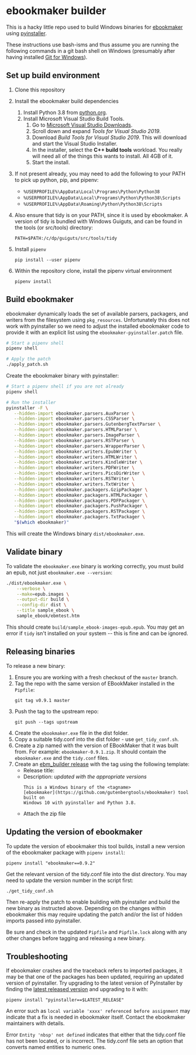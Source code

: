 # ebookmaker builder

This is a hacky little repo used to build Windows binaries for
[ebookmaker](https://github.com/gutenbergtools/ebookmaker) using
[pyinstaller](https://github.com/pyinstaller/pyinstaller).

These instructions use bash-isms and thus assume you are running the
following commands in a git bash shell on Windows (presumably after having
installed [Git for Windows](https://git-scm.com/download/win)).

## Set up build environment

1. Clone this repository

2. Install the ebookmaker build dependencies
   1. Install Python 3.8 from [python.org](https://www.python.org/downloads/windows/).
   2. Install Microsoft Visual Studio Build Tools.
      1. Go to [Microsoft Visual Studio Downloads](https://visualstudio.microsoft.com/downloads/).
      2. Scroll down and expand *Tools for Visual Studio 2019*.
      3. Download *Build Tools for Visual Studio 2019*. This will download and
         start the Visual Studio Installer.
      4. In the installer, select the **C++ build tools** workload. You really
         will need all of the things this wants to install. All 4GB of it.
      5. Start the install.

3. If not present already, you may need to add the following to your
   PATH to pick up python, pip, and pipenv:
   * `%USERPROFILE%\AppData\Local\Programs\Python\Python38`
   * `%USERPROFILE%\AppData\Local\Programs\Python\Python38\Scripts`
   * `%USERPROFILE%\AppData\Roaming\Python\Python38\Scripts`

4. Also ensure that tidy is on your PATH, since it is used by ebookmaker.
   A version of tidy is bundled with Windows Guiguts, and can be found in
   the tools (or src/tools) directory:
   ```
   PATH=$PATH:/c/dp/guiguts/src/tools/tidy
   ```

5. Install `pipenv`
   ```
   pip install --user pipenv
   ```

6. Within the repository clone, install the pipenv virtual environment
   ```
   pipenv install
   ```

## Build ebookmaker

ebookmaker dynamically loads the set of available parsers, packagers,
and writers from the filesystem using `pkg_resources`. Unfortunately
this does not work with pyinstaller so we need to adjust the installed
ebookmaker code to provide it with an explicit list using the
`ebookmaker-pyinstaller.patch` file.

```bash
# Start a pipenv shell
pipenv shell

# Apply the patch
./apply_patch.sh
```

Create the ebookmaker binary with pyinstaller:

```bash
# Start a pipenv shell if you are not already
pipenv shell

# Run the installer
pyinstaller -F \
   --hidden-import ebookmaker.parsers.AuxParser \
   --hidden-import ebookmaker.parsers.CSSParser \
   --hidden-import ebookmaker.parsers.GutenbergTextParser \
   --hidden-import ebookmaker.parsers.HTMLParser \
   --hidden-import ebookmaker.parsers.ImageParser \
   --hidden-import ebookmaker.parsers.RSTParser \
   --hidden-import ebookmaker.parsers.WrapperParser \
   --hidden-import ebookmaker.writers.EpubWriter \
   --hidden-import ebookmaker.writers.HTMLWriter \
   --hidden-import ebookmaker.writers.KindleWriter \
   --hidden-import ebookmaker.writers.PDFWriter \
   --hidden-import ebookmaker.writers.PicsDirWriter \
   --hidden-import ebookmaker.writers.RSTWriter \
   --hidden-import ebookmaker.writers.TxtWriter \
   --hidden-import ebookmaker.packagers.GzipPackager \
   --hidden-import ebookmaker.packagers.HTMLPackager \
   --hidden-import ebookmaker.packagers.PDFPackager \
   --hidden-import ebookmaker.packagers.PushPackager \
   --hidden-import ebookmaker.packagers.RSTPackager \
   --hidden-import ebookmaker.packagers.TxtPackager \
   "$(which ebookmaker)"
```

This will create the Windows binary `dist/ebookmaker.exe`.

## Validate binary

To validate the `ebookmaker.exe` binary is working correctly, you must
build an epub, not just `ebookmaker.exe --version`:

```bash
./dist/ebookmaker.exe \
    --verbose \
    --make=epub.images \
    --output-dir build \
    --config-dir dist \
    --title sample_ebook \
    sample_ebook/ebmtest.htm
```

This should create `build/sample_ebook-images-epub.epub`. You may get an
error if `tidy` isn't installed on your system -- this is fine and can
be ignored.

## Releasing binaries

To release a new binary:

1. Ensure you are working with a fresh checkout of the `master` branch.
2. Tag the repo with the same version of EBookMaker installed in the `Pipfile`:
   ```
   git tag v0.9.1 master
   ```
3. Push the tag to the upstream repo:
   ```
   git push --tags upstream
   ```
4. Create the `ebookmaker.exe` file in the dist folder.
5. Copy a suitable tidy.conf into the dist folder - use `get_tidy_conf.sh`.
6. Create a zip named with the version of EBookMaker that it was built from.
   For example: `ebookmaker-0.9.1.zip`.
   It should contain the `ebookmaker.exe` and the `tidy.conf` files.
7. Create an [ebm_builder release](https://github.com/DistributedProofreaders/ebm_builder/releases)
   with the tag using the following template:
   * Release title: <tag name>
   * Description: _updated with the appropriate versions_
     ```
     This is a Windows binary of the <tagname>
     [ebookmaker](https://github.com/gutenbergtools/ebookmaker) tool built on
     Windows 10 with pyinstaller and Python 3.8.
     ```
   * Attach the zip file

## Updating the version of ebookmaker

To update the version of ebookmaker this tool builds, install a new
version of the ebookmaker package with `pipenv install`:

```
pipenv install "ebookmaker==0.9.2"
```

Get the relevant version of the tidy.conf file into the dist directory.
You may need to update the version number in the script first:

```
./get_tidy_conf.sh
```

Then re-apply the patch to enable building with pyinstaller and build
the new binary as instructed above. Depending on the changes within
ebookmaker this may require updating the patch and/or the list of hidden
imports passed into pyinstaller.

Be sure and check in the updated `Pipfile` and `Pipfile.lock` along with
any other changes before tagging and releasing a new binary.

## Troubleshooting

If ebookmaker crashes and the traceback refers to imported packages, it
may be that one of the packages has been updated, requiring an updated
version of pyinstaller. Try upgrading to the latest version of PyInstaller
by finding the [latest released version](https://github.com/pyinstaller/pyinstaller/releases)
and upgrading to it with:
```
pipenv install "pyinstaller==$LATEST_RELEASE"
```

An error such as `local variable 'xxxx' referenced before assignment` may
indicate that a fix is needed in ebookmaker itself. Contact the ebookmaker
maintainers with details.

Error `Entity 'nbsp' not defined` indicates that either that the tidy.conf
file has not been located, or is incorrect. The tidy.conf file sets an option
that converts named entities to numeric ones.
